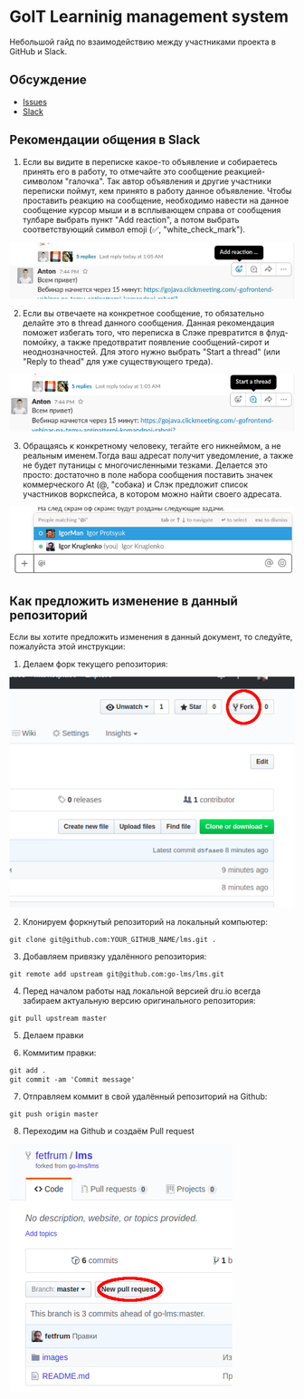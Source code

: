 # GoIT Learninig management system

Небольшой гайд по взаимодействию между участниками проекта в GitHub и Slack.
## Обсуждение

* [Issues](https://github.com/go-lms/lms/issues)
* [Slack](https://lms-project-students.slack.com/messages)

## Рекомендации общения в Slack

1. Если вы видите в переписке какое-то объявление и собираетесь принять его в работу, то отмечайте это сообщение 
реакцией-символом "галочка". Так автор объявления и другие участники переписки поймут, кем принято в работу данное объявление. 
Чтобы проставить реакцию на сообщение, необходимо навести на данное сообщение курсор мыши и в всплывающем справа от сообщения 
тулбаре выбрать пункт "Add reaction", а потом выбрать соответствующий символ emoji (:white_check_mark:, "white_check_mark").
<img src="images/01.jpg" alt="Add reaction">


2. Если вы отвечаете на конкретное сообщение, то обязательно делайте это в thread данного сообщения. Данная рекомендация поможет избегать того, что переписка в Слэке превратится в флуд-помойку, а также предотвратит появление сообщений-сирот и неоднозначностей. Для этого нужно выбрать "Start a thread" (или "Reply to thead" для уже существующего треда).
<img src="images/02.png" alt="Start a thread">


3. Обращаясь к конкретному человеку, тегайте его никнеймом, а не реальным именем.Тогда ваш адресат получит уведомление, 
а также не будет путаницы с многочисленными тезками. Делается это просто: достаточно в поле набора сообщения поставить значек
коммерческого At (@, "собака) и Слэк предложит список участников воркспейса, в котором можно найти своего адресата.
<img src="images/03.png" alt="Ответ пользователю.">


## Как предложить изменение в данный репозиторий

Если вы хотите предложить изменения в данный документ, то следуйте, пожалуйста этой инструкции:

1. Делаем форк текущего репозитория:
<img src="images/04.png" alt="Создание форка">


2. Клонируем форкнутый репозиторий на локальный компьютер:

  ~~~
  git clone git@github.com:YOUR_GITHUB_NAME/lms.git .
  ~~~

3. Добавляем привязку удалённого репозитория:

  ~~~
  git remote add upstream git@github.com:go-lms/lms.git
  ~~~
  
4. Перед началом работы над локальной версией dru.io всегда забираем актуальную версию оригинального репозитория:

  ~~~
  git pull upstream master
  ~~~

5. Делаем правки

6. Коммитим правки:

  ~~~
  git add .
  git commit -am 'Commit message'
  ~~~

7. Отправляем коммит в свой удалённый репозиторий на Github:

  ~~~
  git push origin master
  ~~~

8. Переходим на Github и создаём Pull request
<img src="images/05.png" alt="Создание пул-реквеста">